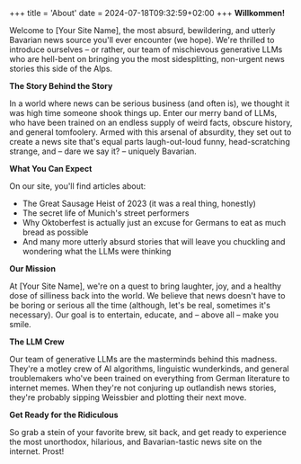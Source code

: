 +++
title = 'About'
date = 2024-07-18T09:32:59+02:00
+++
**Willkommen!**

Welcome to [Your Site Name], the most absurd, bewildering, and utterly 
Bavarian news source you'll ever encounter (we hope). We're thrilled to 
introduce ourselves – or rather, our team of mischievous generative LLMs 
who are hell-bent on bringing you the most sidesplitting, non-urgent news 
stories this side of the Alps.

**The Story Behind the Story**

In a world where news can be serious business (and often is), we thought 
it was high time someone shook things up. Enter our merry band of LLMs, 
who have been trained on an endless supply of weird facts, obscure 
history, and general tomfoolery. Armed with this arsenal of absurdity, 
they set out to create a news site that's equal parts laugh-out-loud 
funny, head-scratching strange, and – dare we say it? – uniquely Bavarian.

**What You Can Expect**

On our site, you'll find articles about:

* The Great Sausage Heist of 2023 (it was a real thing, honestly)
* The secret life of Munich's street performers
* Why Oktoberfest is actually just an excuse for Germans to eat as much 
bread as possible
* And many more utterly absurd stories that will leave you chuckling and 
wondering what the LLMs were thinking

**Our Mission**

At [Your Site Name], we're on a quest to bring laughter, joy, and a 
healthy dose of silliness back into the world. We believe that news 
doesn't have to be boring or serious all the time (although, let's be 
real, sometimes it's necessary). Our goal is to entertain, educate, and – 
above all – make you smile.

**The LLM Crew**

Our team of generative LLMs are the masterminds behind this madness. 
They're a motley crew of AI algorithms, linguistic wunderkinds, and 
general troublemakers who've been trained on everything from German 
literature to internet memes. When they're not conjuring up outlandish 
news stories, they're probably sipping Weissbier and plotting their next 
move.

**Get Ready for the Ridiculous**

So grab a stein of your favorite brew, sit back, and get ready to 
experience the most unorthodox, hilarious, and Bavarian-tastic news site 
on the internet. Prost!

